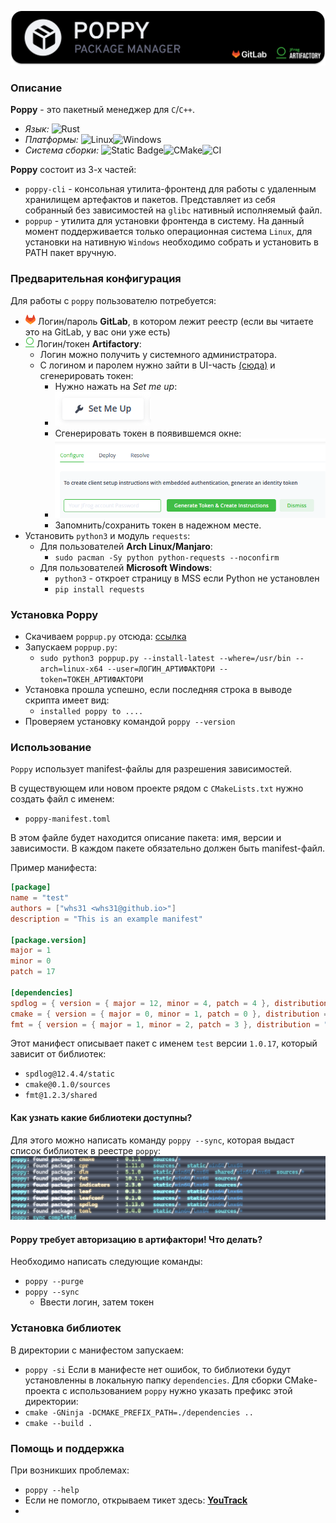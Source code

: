 ![Header](docs/images/header.png)

### Описание
**Poppy** - это пакетный менеджер для `C`/`C++`.
- *Язык:* ![Rust](https://img.shields.io/badge/rust-%23000000.svg?style=for-the-badge&logo=rust&logoColor=white)
- *Платформы:* ![Linux](https://img.shields.io/badge/Linux-FCC624?style=for-the-badge&logo=linux&logoColor=black)![Windows](https://img.shields.io/badge/Windows-0078D6?style=for-the-badge&logo=windows&logoColor=white)
- *Система сборки:* ![Static Badge](https://img.shields.io/badge/Cargo--%23dce0e8?style=for-the-badge&logo=rust&label=CARGO&labelColor=%23dc8a78&color=%23dc8a78)![CMake](https://img.shields.io/badge/CMake-%23008FBA.svg?style=for-the-badge&logo=cmake&logoColor=white)![CI](https://img.shields.io/badge/gitlab%20ci-%23181717.svg?style=for-the-badge&logo=gitlab&logoColor=white)

**Poppy** состоит из 3-х частей:
- `poppy-cli` - консольная утилита-фронтенд для работы с удаленным хранилищем артефактов и пакетов. Представляет из себя собранный без зависимостей на `glibc` нативный исполняемый файл.
- `poppup` - утилита для установки фронтенда в систему. На данный момент поддерживается только операционная система `Linux`, для установки на нативную `Windows` необходимо собрать и установить в PATH пакет вручную.

### Предварительная конфигурация
Для работы с `poppy` пользователю потребуется:
- ![Gitlab logo](docs/images/gitlab-logo.png)  Логин/пароль **GitLab**, в котором лежит реестр (если вы читаете это на GitLab, у вас они уже есть)
- ![Artifactory logo](docs/images/artifactory-logo.png) Логин/токен **Artifactory**:
  - Логин можно получить у системного администратора.
  - С логином и паролем нужно зайти в UI-часть [(сюда)](http://uav.radar-mms.com/ui) и сгенерировать токен:
    - Нужно нажать на *Set me up*: 
    - ![img.png](docs/images/img.png)
    - Сгенерировать токен в появившемся окне:
    - ![img_1.png](docs/images/img_1.png)
    - Запомнить/сохранить токен в надежном месте.
- Установить `python3` и модуль `requests`:
  - Для пользователей **Arch Linux/Manjaro**:
    - `sudo pacman -Sy python python-requests --noconfirm`
  - Для пользователей **Microsoft Windows**:
    - `python3` - откроет страницу в MSS если Python не установлен
    - `pip install requests`

### Установка Poppy
- Скачиваем `poppup.py` отсюда: [ссылка](http://uav.radar-mms.com/gitlab/test/essentials/poppy/poppy-cli/-/raw/main/poppup.py?ref_type=heads)
- Запускаем `poppup.py`: 
  - `sudo python3 poppup.py --install-latest --where=/usr/bin --arch=linux-x64 --user=ЛОГИН_АРТИФАКТОРИ --token=ТОКЕН_АРТИФАКТОРИ`
- Установка прошла успешно, если последняя строка в выводе скрипта имеет вид:
  - `installed poppy to ....`
- Проверяем установку командой `poppy --version`

### Использование
`Poppy` использует manifest-файлы для разрешения зависимостей. 

В существующем или новом проекте рядом с `CMakeLists.txt` нужно создать файл с именем:
- `poppy-manifest.toml`

В этом файле будет находится описание пакета: имя, версии и зависимости. В каждом пакете обязательно должен быть manifest-файл.

Пример манифеста:
```toml
[package]
name = "test"
authors = ["whs31 <whs31@github.io>"]
description = "This is an example manifest"

[package.version]
major = 1
minor = 0
patch = 17

[dependencies]
spdlog = { version = { major = 12, minor = 4, patch = 4 }, distribution = "static" }
cmake = { version = { major = 0, minor = 1, patch = 0 }, distribution = "sources" }
fmt = { version = { major = 1, minor = 2, patch = 3 }, distribution = "shared" }
```
Этот манифест описывает пакет с именем `test` версии `1.0.17`, который зависит от библиотек:
- `spdlog@12.4.4/static`
- `cmake@0.1.0/sources`
- `fmt@1.2.3/shared`

#### Как узнать какие библиотеки доступны?
Для этого можно написать команду `poppy --sync`, которая выдаст список библиотек в реестре `poppy`:
![img2.png](docs/images/img_2.png)

#### Poppy требует авторизацию в артифактори! Что делать?
Необходимо написать следующие команды:
- `poppy --purge`
- `poppy --sync`
  - Ввести логин, затем токен

### Установка библиотек
В директории с манифестом запускаем:
- `poppy -si`
Если в манифесте нет ошибок, то библиотеки будут установленны в локальную папку `dependencies`.
Для сборки CMake-проекта с использованием `poppy` нужно указать префикс этой директории:
- `cmake -GNinja -DCMAKE_PREFIX_PATH=./dependencies ..`
- `cmake --build .`

### Помощь и поддержка
При возникших проблемах:
- `poppy --help`
- Если не помогло, открываем тикет здесь: [**YouTrack**](https://whs31.youtrack.cloud/projects/0-4?isNew=default)
- 